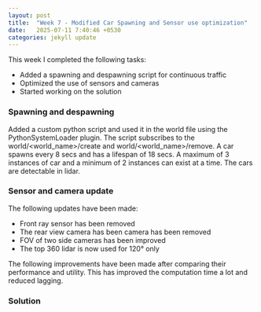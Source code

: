 ```yaml
---
layout: post
title:  "Week 7 - Modified Car Spawning and Sensor use optimization"
date:   2025-07-11 7:40:46 +0530
categories: jekyll update
---
```


This week I completed the following tasks:

- Added a spawning and despawning script for continuous traffic
- Optimized the use of sensors and cameras
- Started working on the solution

<h3>Spawning and despawning</h3>

Added a custom python script and used it in the world file using the PythonSystemLoader plugin.
The script subscribes to the world/<world_name>/create and world/<world_name>/remove. A car spawns every 8 secs and has a lifespan of 18 secs. A maximum of 3 instances of car and a minimum of 2 instances can exist at a time. The cars are detectable in lidar.

<h3>Sensor and camera update</h3>

The following updates have been made:

- Front ray sensor has been removed
- The rear view camera has been camera has been removed
- FOV of two side cameras has been improved
- The top 360 lidar is now used for 120° only

The following improvements have been made after comparing their performance and utility. This has improved the computation time a lot and reduced lagging.

<h3>Solution</h3>









